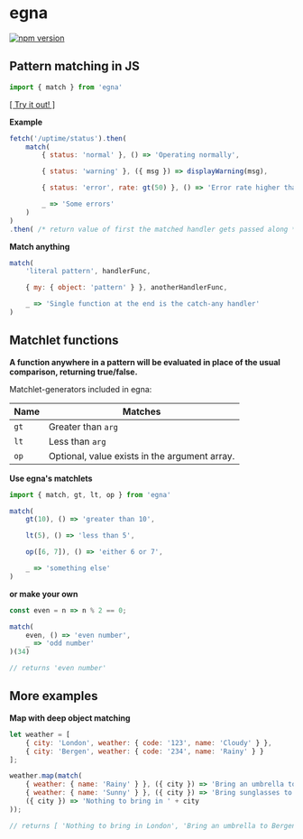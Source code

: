 # egna
[![npm version](https://badge.fury.io/js/egna.svg)](https://www.npmjs.com/package/egna)

## Pattern matching in JS

```javascript
import { match } from 'egna'
```
[[ Try it out! ]](https://npm.runkit.com/egna)

**Example**
```javascript
fetch('/uptime/status').then(
    match(
        { status: 'normal' }, () => 'Operating normally',

        { status: 'warning' }, ({ msg }) => displayWarning(msg),

        { status: 'error', rate: gt(50) }, () => 'Error rate higher than 50%',

        _ => 'Some errors'
    )
)
.then( /* return value of first the matched handler gets passed along */ )
```

**Match anything**
```javascript
match(
    'literal pattern', handlerFunc,

    { my: { object: 'pattern' } }, anotherHandlerFunc,

    _ => 'Single function at the end is the catch-any handler'
)
```

## Matchlet functions
**A function anywhere in a pattern will be evaluated in place of the usual comparison, returning true/false.**

Matchlet-generators included in egna:

| Name       | Matches                                                 |
|------------|---------------------------------------------------------|
| `gt`       | Greater than `arg`                                      |
| `lt`       | Less than `arg`                                         |
| `op`       | Optional, value exists in the argument array.           |

<!-- ----
**Example using `lt`:**
```javascript
match(
    { car: { year: lt(1970) } }, () => 'Thats vintage!',

    { car: { year: gt(1999) } }, () => 'Thats a classic',

    _ => 'Too modern'
)
``` -->
**Use egna's matchlets**
```javascript
import { match, gt, lt, op } from 'egna'

match(
    gt(10), () => 'greater than 10',

    lt(5), () => 'less than 5',

    op([6, 7]), () => 'either 6 or 7',

    _ => 'something else'
)
```
**or make your own**

```javascript
const even = n => n % 2 == 0;

match(
    even, () => 'even number',
    _ => 'odd number'
)(34)

// returns 'even number'
```

## More examples

**Map with deep object matching**
```javascript
let weather = [
    { city: 'London', weather: { code: '123', name: 'Cloudy' } },
    { city: 'Bergen', weather: { code: '234', name: 'Rainy' } }
];

weather.map(match(
    { weather: { name: 'Rainy' } }, ({ city }) => 'Bring an umbrella to ' + city,
    { weather: { name: 'Sunny' } }, ({ city }) => 'Bring sunglasses to ' + city,
    ({ city }) => 'Nothing to bring in ' + city
));

// returns [ 'Nothing to bring in London', 'Bring an umbrella to Bergen' ]
```

<!-- ```javascript
match(
    // Match literals
    42, () => 'The meaning of life',

    // Match object patterns and destructure
    {name: 'Banana'}, ({ color }) => 'Bananas are ' + color,

    // Use egna's matchlets
    {car: { year: lt(1970) }}, () => 'Thats vintage!',
    
    // Use your own matchlets
    {car: { year: (y) => y < 1970 }}, () => 'Thats also vintage!',

)
``` -->